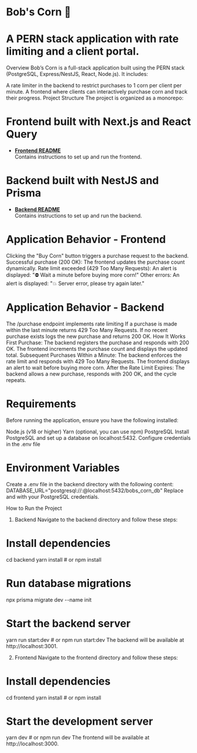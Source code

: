 # Bob's Corn 🌽
# A PERN stack application with rate limiting and a client portal.

Overview
Bob’s Corn is a full-stack application built using the PERN stack (PostgreSQL, Express/NestJS, React, Node.js). It includes:

A rate limiter in the backend to restrict purchases to 1 corn per client per minute.
A frontend where clients can interactively purchase corn and track their progress.
Project Structure
The project is organized as a monorepo:

# Frontend built with Next.js and React Query
- **[Frontend README](https://github.com/lautarosoliani/bobs-corn/tree/main/frontend)**  
  Contains instructions to set up and run the frontend.

# Backend built with NestJS and Prisma
- **[Backend README](https://github.com/lautarosoliani/bobs-corn/tree/main/backend)**  
  Contains instructions to set up and run the backend.
  
# Application Behavior - Frontend
Clicking the "Buy Corn" button triggers a purchase request to the backend.
Successful purchase (200 OK):
The frontend updates the purchase count dynamically.
Rate limit exceeded (429 Too Many Requests):
An alert is displayed: "⛔ Wait a minute before buying more corn!"
Other errors:
An alert is displayed: "💥 Server error, please try again later."

# Application Behavior - Backend
The /purchase endpoint implements rate limiting
If a purchase is made within the last minute returns 429 Too Many Requests.
If no recent purchase exists logs the new purchase and returns 200 OK.
How It Works
First Purchase:
The backend registers the purchase and responds with 200 OK.
The frontend increments the purchase count and displays the updated total.
Subsequent Purchases Within a Minute:
The backend enforces the rate limit and responds with 429 Too Many Requests.
The frontend displays an alert to wait before buying more corn.
After the Rate Limit Expires:
The backend allows a new purchase, responds with 200 OK, and the cycle repeats.
  
# Requirements
Before running the application, ensure you have the following installed:

Node.js (v18 or higher)
Yarn (optional, you can use npm)
PostgreSQL
Install PostgreSQL and set up a database on localhost:5432.
Configure credentials in the .env file 

# Environment Variables
Create a .env file in the backend directory with the following content:
DATABASE_URL="postgresql://<username>:<password>@localhost:5432/bobs_corn_db"
Replace <username> and <password> with your PostgreSQL credentials.

How to Run the Project
1. Backend
Navigate to the backend directory and follow these steps:

# Install dependencies
cd backend
yarn install # or npm install

# Run database migrations
npx prisma migrate dev --name init

# Start the backend server
yarn run start:dev # or npm run start:dev
The backend will be available at http://localhost:3001.

2. Frontend
Navigate to the frontend directory and follow these steps:

# Install dependencies
cd frontend
yarn install # or npm install

# Start the development server
yarn dev # or npm run dev
The frontend will be available at http://localhost:3000.
